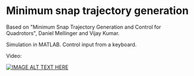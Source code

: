 # Minimum snap trajectory generation

Based on "Minimum Snap Trajectory Generation and Control for Quadrotors", Daniel Mellinger and Vijay Kumar.

Simulation in MATLAB. Control input from a keyboard.

Video:

[![IMAGE ALT TEXT HERE](https://img.youtube.com/vi/JKRtE4zB69k/0.jpg)](https://www.youtube.com/watch?v=JKRtE4zB69k)
